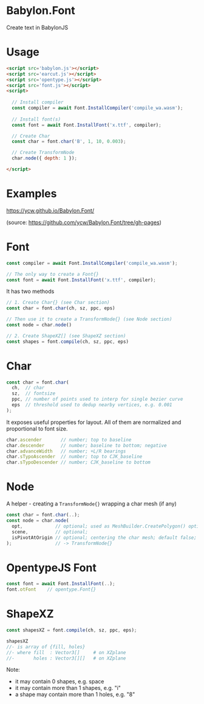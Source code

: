 # Babylon.Font
Create text in BabylonJS

# Usage

```html
<script src='babylon.js'></script>
<script src='earcut.js'></script>
<script src='opentype.js'></script>
<script src='font.js'></script>
<script>
  
  // Install compiler
  const compiler = await Font.InstallCompiler('compile_wa.wasm');
  
  // Install font(s)
  const font = await Font.InstallFont('x.ttf', compiler);

  // Create Char
  const char = font.char('B', 1, 10, 0.003);

  // Create TransformNode 
  char.node({ depth: 1 });

</script>
```



# Examples

https://ycw.github.io/Babylon.Font/

(source: https://github.com/ycw/Babylon.Font/tree/gh-pages) 



# Font 

```js
const compiler = await Font.InstallCompiler('compile_wa.wasm');

// The only way to create a Font{} 
const font = await Font.InstallFont('x.ttf', compiler);
```

It has two methods 

```js
// 1. Create Char{} (see Char section)
const char = font.char(ch, sz, ppc, eps)

// Then use it to create a TransformNode{} (see Node section) 
const node = char.node()

// 2. Create ShapeXZ[] (see ShapeXZ section) 
const shapes = font.compile(ch, sz, ppc, eps) 
```


# Char

```js
const char = font.char(
  ch,  // char
  sz,  // fontsize
  ppc, // number of points used to interp for single bezier curve
  eps  // threshold used to dedup nearby vertices, e.g. 0.001 
);
```

It exposes useful properties for layout. All of them are normalized
and proportional to font size. 

```js
char.ascender       // number; top to baseline
char.descender      // number; baseline to bottom; negative
char.advanceWidth   // number; +L/R bearings
char.sTypoAscender  // number; top to CJK_baseline
char.sTypoDescender // number; CJK_baseline to bottom
```
 


# Node 

A helper - creating a `TransformNode{}` wrapping a char mesh (if any)   

```js
const char = font.char(..);
const node = char.node(
  opt,            // optional; used as MeshBuilder.CreatePolygon() option
  scene,          // optional; 
  isPivotAtOrigin // optional; centering the char mesh; default false;
);                // -> TransformNode{}

```



# OpentypeJS Font 

```js
const font = await Font.InstallFont(..);
font.otFont    // opentype.Font{}
```



# ShapeXZ 

```js
const shapesXZ = font.compile(ch, sz, ppc, eps);

shapesXZ
//- is array of {fill, holes}
//- where fill  : Vector3[]     # on XZplane
//-       holes : Vector3[][]   # on XZplane 
```

Note: 
- it may contain 0 shapes, e.g. space
- it may contain more than 1 shapes, e.g. "i" 
- a shape may contain more than 1 holes, e.g. "8" 
